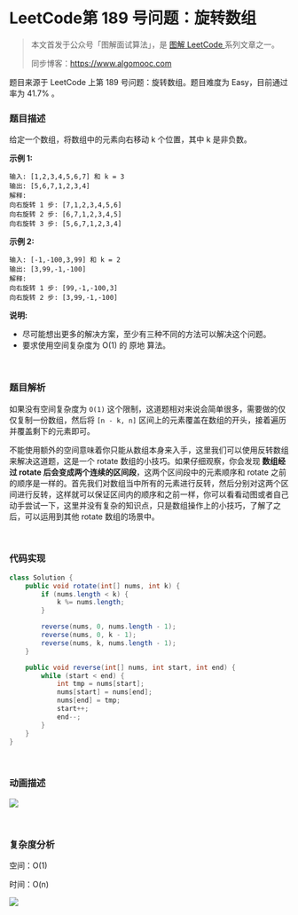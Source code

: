 # LeetCode第 189 号问题：旋转数组

> 本文首发于公众号「图解面试算法」，是 [图解 LeetCode ](<https://github.com/MisterBooo/LeetCodeAnimation>) 系列文章之一。
>
> 同步博客：https://www.algomooc.com

题目来源于 LeetCode 上第 189 号问题：旋转数组。题目难度为 Easy，目前通过率为 41.7% 。

### 题目描述

给定一个数组，将数组中的元素向右移动 k 个位置，其中 k 是非负数。

**示例 1:**

```
输入: [1,2,3,4,5,6,7] 和 k = 3
输出: [5,6,7,1,2,3,4]
解释:
向右旋转 1 步: [7,1,2,3,4,5,6]
向右旋转 2 步: [6,7,1,2,3,4,5]
向右旋转 3 步: [5,6,7,1,2,3,4]
```

**示例 2:**

```
输入: [-1,-100,3,99] 和 k = 2
输出: [3,99,-1,-100]
解释: 
向右旋转 1 步: [99,-1,-100,3]
向右旋转 2 步: [3,99,-1,-100]
```

**说明:**

* 尽可能想出更多的解决方案，至少有三种不同的方法可以解决这个问题。
* 要求使用空间复杂度为 O(1) 的 原地 算法。

<br>

### 题目解析

如果没有空间复杂度为 `O(1)` 这个限制，这道题相对来说会简单很多，需要做的仅仅复制一份数组，然后将 `[n - k, n]` 区间上的元素覆盖在数组的开头，接着遍历并覆盖剩下的元素即可。

不能使用额外的空间意味着你只能从数组本身来入手，这里我们可以使用反转数组来解决这道题，这是一个 rotate 数组的小技巧。如果仔细观察，你会发现 **数组经过 rotate 后会变成两个连续的区间段**，这两个区间段中的元素顺序和 rotate 之前的顺序是一样的。首先我们对数组当中所有的元素进行反转，然后分别对这两个区间进行反转，这样就可以保证区间内的顺序和之前一样，你可以看看动图或者自己动手尝试一下，这里并没有复杂的知识点，只是数组操作上的小技巧，了解了之后，可以运用到其他 rotate 数组的场景中。

<br>

### 代码实现

```java
class Solution {
    public void rotate(int[] nums, int k) {
        if (nums.length < k) {
            k %= nums.length;
        }

        reverse(nums, 0, nums.length - 1);
        reverse(nums, 0, k - 1);
        reverse(nums, k, nums.length - 1);
    }

    public void reverse(int[] nums, int start, int end) {
        while (start < end) {
            int tmp = nums[start];
            nums[start] = nums[end];
            nums[end] = tmp;
            start++;
            end--;
        }
    }
}
```

<br>

### 动画描述

![](../Animation/189.gif)

<br>

### 复杂度分析

空间：O(1)

时间：O(n)


![](../../Pictures/qrcode.jpg)







